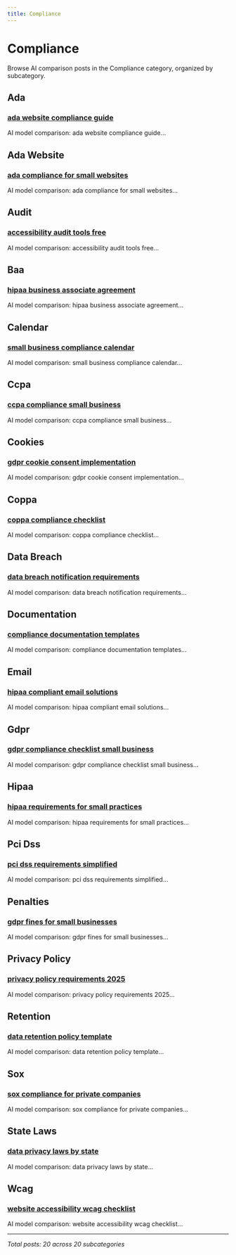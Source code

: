 ```yaml
---
title: Compliance
---
```


# Compliance

Browse AI comparison posts in the Compliance category, organized by subcategory.

## Ada

### [ada website compliance guide](ada/deepseek-vs-gemini-vs-mistral-ada-5391.md)

AI model comparison: ada website compliance guide...

## Ada Website

### [ada compliance for small websites](ada-website/deepseek-vs-grok-vs-mistral-ada-website-6557.md)

AI model comparison: ada compliance for small websites...

## Audit

### [accessibility audit tools free](audit/chatgpt-vs-gemini-vs-grok-audit-8683.md)

AI model comparison: accessibility audit tools free...

## Baa

### [hipaa business associate agreement](baa/chatgpt-vs-gemini-vs-grok-baa-9058.md)

AI model comparison: hipaa business associate agreement...

## Calendar

### [small business compliance calendar](calendar/chatgpt-vs-deepseek-vs-mistral-calendar-4680.md)

AI model comparison: small business compliance calendar...

## Ccpa

### [ccpa compliance small business](ccpa/chatgpt-vs-deepseek-vs-grok-ccpa-7940.md)

AI model comparison: ccpa compliance small business...

## Cookies

### [gdpr cookie consent implementation](cookies/chatgpt-vs-gemini-vs-mistral-cookies-8285.md)

AI model comparison: gdpr cookie consent implementation...

## Coppa

### [coppa compliance checklist](coppa/chatgpt-vs-gemini-vs-grok-coppa-6664.md)

AI model comparison: coppa compliance checklist...

## Data Breach

### [data breach notification requirements](data-breach/deepseek-vs-gemini-vs-mistral-data-breach-8484.md)

AI model comparison: data breach notification requirements...

## Documentation

### [compliance documentation templates](documentation/deepseek-vs-grok-vs-mistral-documentation-1715.md)

AI model comparison: compliance documentation templates...

## Email

### [hipaa compliant email solutions](email/chatgpt-vs-deepseek-vs-mistral-email-2244.md)

AI model comparison: hipaa compliant email solutions...

## Gdpr

### [gdpr compliance checklist small business](gdpr/chatgpt-vs-deepseek-vs-grok-gdpr-6120.md)

AI model comparison: gdpr compliance checklist small business...

## Hipaa

### [hipaa requirements for small practices](hipaa/deepseek-vs-gemini-vs-mistral-hipaa-7552.md)

AI model comparison: hipaa requirements for small practices...

## Pci Dss

### [pci dss requirements simplified](pci-dss/gemini-vs-grok-vs-mistral-pci-dss-1605.md)

AI model comparison: pci dss requirements simplified...

## Penalties

### [gdpr fines for small businesses](penalties/chatgpt-vs-deepseek-vs-grok-penalties-9823.md)

AI model comparison: gdpr fines for small businesses...

## Privacy Policy

### [privacy policy requirements 2025](privacy-policy/chatgpt-vs-gemini-vs-grok-privacy-policy-9454.md)

AI model comparison: privacy policy requirements 2025...

## Retention

### [data retention policy template](retention/chatgpt-vs-deepseek-vs-gemini-retention-7435.md)

AI model comparison: data retention policy template...

## Sox

### [sox compliance for private companies](sox/chatgpt-vs-deepseek-vs-mistral-sox-2850.md)

AI model comparison: sox compliance for private companies...

## State Laws

### [data privacy laws by state](state-laws/gemini-vs-grok-vs-mistral-state-laws-7302.md)

AI model comparison: data privacy laws by state...

## Wcag

### [website accessibility wcag checklist](wcag/deepseek-vs-gemini-vs-grok-wcag-4574.md)

AI model comparison: website accessibility wcag checklist...

---

*Total posts: 20 across 20 subcategories*

